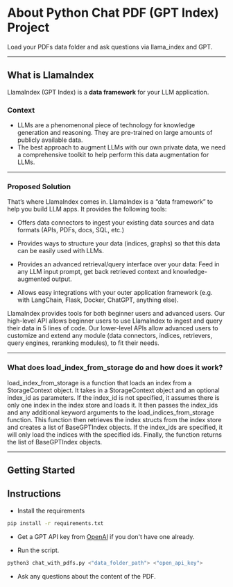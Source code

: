 # About Python Chat PDF (GPT Index) Project

Load your PDFs data folder and ask questions via llama_index and GPT.

---

## What is LlamaIndex
LlamaIndex (GPT Index) is a <b>data framework</b> for your LLM application.

### Context
- LLMs are a phenomenonal piece of technology for knowledge generation and reasoning. They 
are pre-trained on large amounts of publicly available data.
- The best approach to augment LLMs with our own private data, we need a comprehensive toolkit 
to help perform this data augmentation for LLMs.

---

### Proposed Solution
That’s where LlamaIndex comes in. LlamaIndex is a “data framework” to help you build LLM apps. 
It provides the following tools:

- Offers data connectors to ingest your existing data sources and data formats (APIs, PDFs, docs, SQL, etc.)

- Provides ways to structure your data (indices, graphs) so that this data can be easily used with LLMs.

- Provides an advanced retrieval/query interface over your data: Feed in any LLM input prompt, get 
back retrieved context and knowledge-augmented output.

- Allows easy integrations with your outer application framework (e.g. with LangChain, Flask, Docker, 
ChatGPT, anything else).

LlamaIndex provides tools for both beginner users and advanced users. Our high-level API allows 
beginner users to use LlamaIndex to ingest and query their data in 5 lines of code. Our lower-level 
APIs allow advanced users to customize and extend any module (data connectors, indices, retrievers, 
query engines, reranking modules), to fit their needs.

---

### What does load_index_from_storage do and how does it work? 
load_index_from_storage is a function that loads an index from a 
StorageContext object. It takes in a StorageContext object and an optional 
index_id as parameters. If the index_id is not specified, it assumes there is 
only one index in the index store and loads it. It then passes the index_ids 
and any additional keyword arguments to the load_indices_from_storage 
function. This function then retrieves the index structs from the index store 
and creates a list of BaseGPTIndex objects. If the index_ids are specified, it
will only load the indices with the specified ids. Finally, the function 
returns the list of BaseGPTIndex objects.

---

## Getting Started

## Instructions

- Install the requirements

```bash
pip install -r requirements.txt
```

- Get a GPT API key from [OpenAI](https://platform.openai.com/account/api-keys) if you don't have one already.

- Run the script.

```bash
python3 chat_with_pdfs.py <"data_folder_path"> <"open_api_key">
```

- Ask any questions about the content of the PDF.